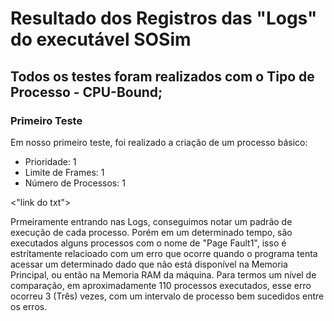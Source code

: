 # Resultado dos Registros das "Logs" do executável SOSim

## Todos os testes foram realizados com o Tipo de Processo - CPU-Bound;


### Primeiro Teste

Em nosso primeiro teste, foi realizado a criação de um processo básico:

  - Prioridade: 1
  - Limite de Frames: 1
  - Número de Processos: 1

<"link do txt">

Prmeiramente entrando nas Logs, conseguimos notar um padrão de execução de cada processo. Porém em um determinado tempo, são executados alguns processos com o nome de "Page Fault1", isso é estrítamente relacioado com um erro que ocorre quando o programa tenta acessar um determinado dado que não está disponível na Memoria Principal, ou então na Memoria RAM da máquina.
Para termos um nível de comparação, em aproximadamente 110 processos executados, esse erro ocorreu 3 (Três) vezes, com um intervalo de processo bem sucedidos entre os erros.
